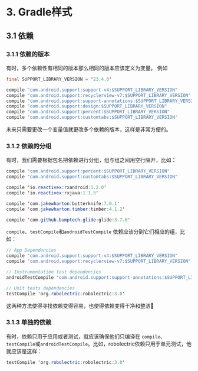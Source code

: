 # 3. Gradle样式

## 3.1 依赖

### 3.1.1 依赖的版本

有时，多个依赖性有相同的版本那么相同的版本应该定义为变量。 例如

```java
final SUPPORT_LIBRARY_VERSION = '23.4.0'

compile "com.android.support:support-v4:$SUPPORT_LIBRARY_VERSION"
compile "com.android.support:recyclerview-v7:$SUPPORT_LIBRARY_VERSION"
compile "com.android.support:support-annotations:$SUPPORT_LIBRARY_VERSION"
compile "com.android.support:design:$SUPPORT_LIBRARY_VERSION"
compile "com.android.support:percent:$SUPPORT_LIBRARY_VERSION"
compile "com.android.support:customtabs:$SUPPORT_LIBRARY_VERSION"
```
未来只需要更改一个变量值就更改多个依赖的版本，这样是非常方便的。

### 3.1.2 依赖的分组

有时，我们需要根据包名把依赖进行分组，组与组之间用空行隔开，比如：


```java
compile "com.android.support:percent:$SUPPORT_LIBRARY_VERSION"
compile "com.android.support:customtabs:$SUPPORT_LIBRARY_VERSION"

compile 'io.reactivex:rxandroid:1.2.0'
compile 'io.reactivex:rxjava:1.1.5'

compile 'com.jakewharton:butterknife:7.0.1'
compile 'com.jakewharton.timber:timber:4.1.2'

compile 'com.github.bumptech.glide:glide:3.7.0'
```

`compile`、`testCompile`和`androidTestCompile` 依赖应该分到它们相应的组，比如：
```java
// App Dependencies
compile "com.android.support:support-v4:$SUPPORT_LIBRARY_VERSION"
compile "com.android.support:recyclerview-v7:$SUPPORT_LIBRARY_VERSION"

// Instrumentation test dependencies
androidTestCompile "com.android.support:support-annotations:$SUPPORT_LIBRARY_VERSION"

// Unit tests dependencies
testCompile 'org.robolectric:robolectric:3.0'
```
这两种方法使得寻找依赖变得容易，也使得依赖变得干净和整洁🙌


### 3.1.3 单独的依赖

有时，依赖只用于应用或者测试，就应该确保他们只编译在 `compile`、`testCompile`或`androidTestCompile`。比如，robolectric依赖只用于单元测试，他就应该是这样：

```java
testCompile 'org.robolectric:robolectric:3.0'
```
